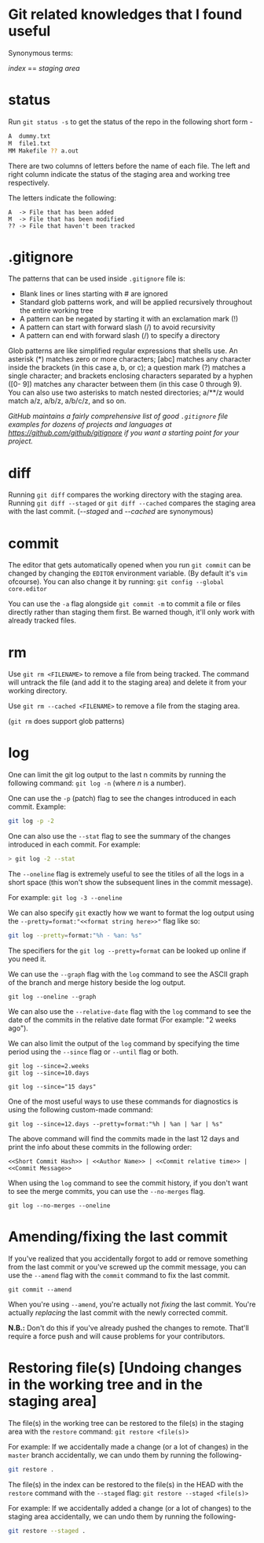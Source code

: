 # Git related knowledges that I found useful

Synonymous terms:

_index_ == _staging area_

# status

Run `git status -s` to get the status of the repo in the following short form -

```sh
A  dummy.txt
M  file1.txt
MM Makefile ?? a.out
```

There are two columns of letters before the name of each file. The left and
right column indicate the status of the staging area and working tree
respectively.

The letters indicate the following:

```
A  -> File that has been added
M  -> File that has been modified
?? -> File that haven't been tracked
```

# .gitignore

The patterns that can be used inside `.gitignore` file is:

- Blank lines or lines starting with # are ignored
- Standard glob patterns work, and will be applied recursively throughout the
  entire working tree
- A pattern can be negated by starting it with an exclamation mark (!)
- A pattern can start with forward slash (/) to avoid recursivity
- A pattern can end with forward slash (/) to specify a directory

Glob patterns are like simplified regular expressions that shells use. An
asterisk (\*) matches zero or more characters; [abc] matches any character
inside the brackets (in this case a, b, or c); a question mark (?) matches a
single character; and brackets enclosing characters separated by a hyphen ([0-
9]) matches any character between them (in this case 0 through 9). You can also
use two asterisks to match nested directories; a/\*\*/z would match a/z, a/b/z,
a/b/c/z, and so on.

_GitHub maintains a fairly comprehensive list of good `.gitignore` file examples
for dozens of projects and languages at https://github.com/github/gitignore if
you want a starting point for your project._

# diff

Running `git diff` compares the working directory with the staging area. Running
`git diff --staged` or `git diff --cached` compares the staging area with the
last commit. (_--staged_ and _--cached_ are synonymous)

# commit

The editor that gets automatically opened when you run `git commit` can be
changed by changing the `EDITOR` environment variable. (By default it's `vim`
ofcourse). You can also change it by running: `git config --global core.editor`

You can use the `-a` flag alongside `git commit -m` to commit a file or files
directly rather than staging them first. Be warned though, it'll only work with
already tracked files.

# rm

Use `git rm <FILENAME>` to remove a file from being tracked. The command will
untrack the file (and add it to the staging area) and delete it from your
working directory.

Use `git rm --cached <FILENAME>` to remove a file from the staging area.

(`git rm` does support glob patterns)

# log

One can limit the git log output to the last n commits by running the following
command: `git log -n` (where _n_ is a number).

One can use the `-p` (patch) flag to see the changes introduced in each commit.
Example:

```sh
git log -p -2
```

One can also use the `--stat` flag to see the summary of the changes introduced
in each commit. For example:

```sh
> git log -2 --stat
```

The `--oneline` flag is extremely useful to see the titiles of all the logs in a
short space (this won't show the subsequent lines in the commit message).

For example: `git log -3 --oneline`

We can also specify `git` exactly how we want to format the log output using the
`--pretty=format:"<<format string here>>"` flag like so:

```zsh
git log --pretty=format:"%h - %an: %s"
```

The specifiers for the `git log --pretty=format` can be looked up online if you
need it.

We can use the `--graph` flag with the `log` command to see the ASCII graph of
the branch and merge history beside the log output.

```fish
git log --oneline --graph
```

We can also use the `--relative-date` flag with the `log` command to see the
date of the commits in the relative date format (For example: "2 weeks ago").

We can also limit the output of the `log` command by specifying the time period
using the `--since` flag or `--until` flag or both.

```fish
git log --since=2.weeks
git log --since=10.days

git log --since="15 days"
```

One of the most useful ways to use these commands for diagnostics is using the
following custom-made command:

```fish
git log --since=12.days --pretty=format:"%h | %an | %ar | %s"
```

The above command will find the commits made in the last 12 days and print the
info about these commits in the following order:

```
<<Short Commit Hash>> | <<Author Name>> | <<Commit relative time>> | <<Commit Message>>
```

When using the `log` command to see the commit history, if you don't want to see
the merge commits, you can use the `--no-merges` flag.

```fish
git log --no-merges --oneline
```

# Amending/fixing the last commit

If you've realized that you accidentally forgot to add or remove something from
the last commit or you've screwed up the commit message, you can use the
`--amend` flag with the `commit` command to fix the last commit.

```fish
git commit --amend
```

When you're using `--amend`, you're actually not _fixing_ the last commit.
You're actually _replacing_ the last commit with the newly corrected commit.

**N.B.:** Don't do this if you've already pushed the changes to remote. That'll
require a force push and will cause problems for your contributors.

# Restoring file(s) [Undoing changes in the working tree and in the staging area]

The file(s) in the working tree can be restored to the file(s) in the staging
area with the `restore` command: `git restore <file(s)>`

For example: If we accidentally made a change (or a lot of changes) in the
`master` branch accidentally, we can undo them by running the following-

```zsh
git restore .
```

The file(s) in the index can be restored to the file(s) in the HEAD with the
`restore` command with the `--staged` flag: `git restore --staged <file(s)>`

For example: If we accidentally added a change (or a lot of changes) to the
staging area accidentally, we can undo them by running the following-

```zsh
git restore --staged .
```
